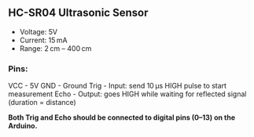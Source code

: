 ## HC-SR04 Ultrasonic Sensor

- Voltage: 5V
- Current: 15 mA
- Range: 2 cm – 400 cm

### Pins:

VCC - 5V
GND - Ground
Trig - Input: send 10 μs HIGH pulse to start measurement
Echo - Output: goes HIGH while waiting for reflected signal (duration = distance)

**Both Trig and Echo should be connected to digital pins (0–13) on the Arduino.**
